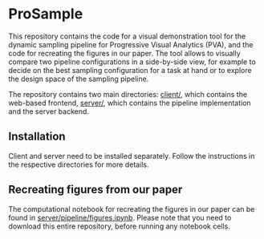 # ProSample

This repository contains the code for a visual demonstration tool for the dynamic sampling pipeline for Progressive Visual Analytics (PVA), and the code for recreating the figures in our paper.
The tool allows to visually compare two pipeline configurations in a side-by-side view, for example to decide on the best sampling configuration for a task at hand or to explore the design space of the sampling pipeline.

The repository contains two main directories: [client/](./client), which contains the web-based frontend, [server/](./server), which contains the pipeline implementation and the server backend.

## Installation
Client and server need to be installed separately.
Follow the instructions in the respective directories for more details.


## Recreating figures from our paper
The computational notebook for recreating the figures in our paper can be found in [server/pipeline/figures.ipynb](server/pipeline/figures.ipynb).
Please note that you need to download this entire repository, before running any notebook cells.
